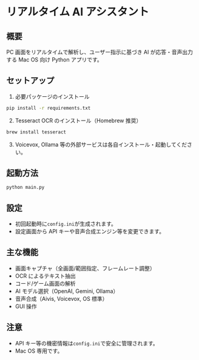 # リアルタイム AI アシスタント

## 概要

PC 画面をリアルタイムで解析し、ユーザー指示に基づき AI が応答・音声出力する Mac OS 向け Python アプリです。

## セットアップ

1. 必要パッケージのインストール

```bash
pip install -r requirements.txt
```

2. Tesseract OCR のインストール（Homebrew 推奨）

```bash
brew install tesseract
```

3. Voicevox, Ollama 等の外部サービスは各自インストール・起動してください。

## 起動方法

```bash
python main.py
```

## 設定

- 初回起動時に`config.ini`が生成されます。
- 設定画面から API キーや音声合成エンジン等を変更できます。

## 主な機能

- 画面キャプチャ（全画面/範囲指定、フレームレート調整）
- OCR によるテキスト抽出
- コード/ゲーム画面の解析
- AI モデル選択（OpenAI, Gemini, Ollama）
- 音声合成（Aivis, Voicevox, OS 標準）
- GUI 操作

## 注意

- API キー等の機密情報は`config.ini`で安全に管理されます。
- Mac OS 専用です。
